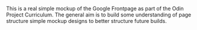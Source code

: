 This is a real simple mockup of the Google Frontpage as part of the Odin Project Curriculum.
The general aim is to build some understanding of page structure simple mockup designs to better structure future builds.
